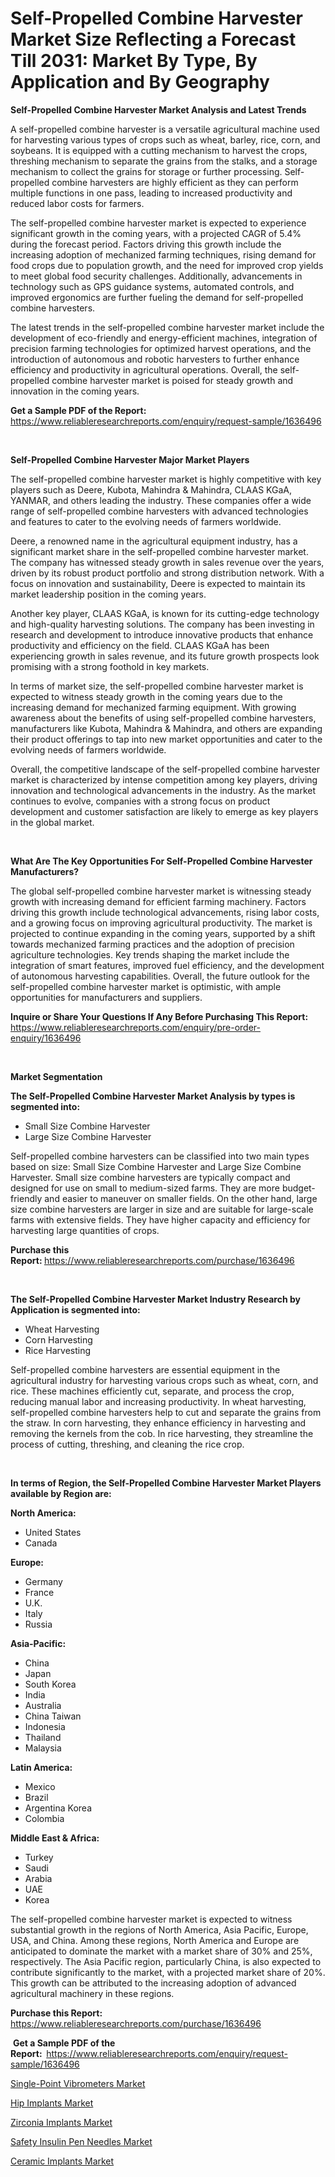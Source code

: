 <p><h1>Self-Propelled Combine Harvester Market Size Reflecting a Forecast Till 2031: Market By Type, By Application and By Geography</h1></p><p><strong>Self-Propelled Combine Harvester Market Analysis and Latest Trends</strong></p>
<p><p>A self-propelled combine harvester is a versatile agricultural machine used for harvesting various types of crops such as wheat, barley, rice, corn, and soybeans. It is equipped with a cutting mechanism to harvest the crops, threshing mechanism to separate the grains from the stalks, and a storage mechanism to collect the grains for storage or further processing. Self-propelled combine harvesters are highly efficient as they can perform multiple functions in one pass, leading to increased productivity and reduced labor costs for farmers.</p><p>The self-propelled combine harvester market is expected to experience significant growth in the coming years, with a projected CAGR of 5.4% during the forecast period. Factors driving this growth include the increasing adoption of mechanized farming techniques, rising demand for food crops due to population growth, and the need for improved crop yields to meet global food security challenges. Additionally, advancements in technology such as GPS guidance systems, automated controls, and improved ergonomics are further fueling the demand for self-propelled combine harvesters.</p><p>The latest trends in the self-propelled combine harvester market include the development of eco-friendly and energy-efficient machines, integration of precision farming technologies for optimized harvest operations, and the introduction of autonomous and robotic harvesters to further enhance efficiency and productivity in agricultural operations. Overall, the self-propelled combine harvester market is poised for steady growth and innovation in the coming years.</p></p>
<p><strong>Get a Sample PDF of the Report:&nbsp;</strong> <a href="https://www.reliableresearchreports.com/enquiry/request-sample/1636496">https://www.reliableresearchreports.com/enquiry/request-sample/1636496</a></p>
<p>&nbsp;</p>
<p><strong>Self-Propelled Combine Harvester Major Market Players</strong></p>
<p><p>The self-propelled combine harvester market is highly competitive with key players such as Deere, Kubota, Mahindra & Mahindra, CLAAS KGaA, YANMAR, and others leading the industry. These companies offer a wide range of self-propelled combine harvesters with advanced technologies and features to cater to the evolving needs of farmers worldwide.</p><p>Deere, a renowned name in the agricultural equipment industry, has a significant market share in the self-propelled combine harvester market. The company has witnessed steady growth in sales revenue over the years, driven by its robust product portfolio and strong distribution network. With a focus on innovation and sustainability, Deere is expected to maintain its market leadership position in the coming years.</p><p>Another key player, CLAAS KGaA, is known for its cutting-edge technology and high-quality harvesting solutions. The company has been investing in research and development to introduce innovative products that enhance productivity and efficiency on the field. CLAAS KGaA has been experiencing growth in sales revenue, and its future growth prospects look promising with a strong foothold in key markets.</p><p>In terms of market size, the self-propelled combine harvester market is expected to witness steady growth in the coming years due to the increasing demand for mechanized farming equipment. With growing awareness about the benefits of using self-propelled combine harvesters, manufacturers like Kubota, Mahindra & Mahindra, and others are expanding their product offerings to tap into new market opportunities and cater to the evolving needs of farmers worldwide.</p><p>Overall, the competitive landscape of the self-propelled combine harvester market is characterized by intense competition among key players, driving innovation and technological advancements in the industry. As the market continues to evolve, companies with a strong focus on product development and customer satisfaction are likely to emerge as key players in the global market.</p></p>
<p>&nbsp;</p>
<p><strong>What Are The Key Opportunities For Self-Propelled Combine Harvester Manufacturers?</strong></p>
<p><p>The global self-propelled combine harvester market is witnessing steady growth with increasing demand for efficient farming machinery. Factors driving this growth include technological advancements, rising labor costs, and a growing focus on improving agricultural productivity. The market is projected to continue expanding in the coming years, supported by a shift towards mechanized farming practices and the adoption of precision agriculture technologies. Key trends shaping the market include the integration of smart features, improved fuel efficiency, and the development of autonomous harvesting capabilities. Overall, the future outlook for the self-propelled combine harvester market is optimistic, with ample opportunities for manufacturers and suppliers.</p></p>
<p><strong>Inquire or Share Your Questions If Any Before Purchasing This Report:</strong> <a href="https://www.reliableresearchreports.com/enquiry/pre-order-enquiry/1636496">https://www.reliableresearchreports.com/enquiry/pre-order-enquiry/1636496</a></p>
<p>&nbsp;</p>
<p><strong>Market Segmentation</strong></p>
<p><strong>The Self-Propelled Combine Harvester Market Analysis by types is segmented into:</strong></p>
<p><ul><li>Small Size Combine Harvester</li><li>Large Size Combine Harvester</li></ul></p>
<p><p>Self-propelled combine harvesters can be classified into two main types based on size: Small Size Combine Harvester and Large Size Combine Harvester. Small size combine harvesters are typically compact and designed for use on small to medium-sized farms. They are more budget-friendly and easier to maneuver on smaller fields. On the other hand, large size combine harvesters are larger in size and are suitable for large-scale farms with extensive fields. They have higher capacity and efficiency for harvesting large quantities of crops.</p></p>
<p><strong>Purchase this Report:&nbsp;</strong><a href="https://www.reliableresearchreports.com/purchase/1636496">https://www.reliableresearchreports.com/purchase/1636496</a></p>
<p>&nbsp;</p>
<p><strong>The Self-Propelled Combine Harvester Market Industry Research by Application is segmented into:</strong></p>
<p><ul><li>Wheat Harvesting</li><li>Corn Harvesting</li><li>Rice Harvesting</li></ul></p>
<p><p>Self-propelled combine harvesters are essential equipment in the agricultural industry for harvesting various crops such as wheat, corn, and rice. These machines efficiently cut, separate, and process the crop, reducing manual labor and increasing productivity. In wheat harvesting, self-propelled combine harvesters help to cut and separate the grains from the straw. In corn harvesting, they enhance efficiency in harvesting and removing the kernels from the cob. In rice harvesting, they streamline the process of cutting, threshing, and cleaning the rice crop.</p></p>
<p>&nbsp;</p>
<p><strong>In terms of Region, the Self-Propelled Combine Harvester Market Players available by Region are:</strong></p>
<p>
    <p> <strong> North America: </strong>
        <ul>
            <li>United States</li>
            <li>Canada</li>
        </ul>
        </p> 
    <p> <strong> Europe: </strong>
        <ul>
            <li>Germany</li>
            <li>France</li>
            <li>U.K.</li>
            <li>Italy</li>
            <li>Russia</li>
        </ul>
        </p> 
    <p> <strong> Asia-Pacific: </strong>
        <ul>
            <li>China</li>
            <li>Japan</li>
            <li>South Korea</li>
            <li>India</li>
            <li>Australia</li>
            <li>China Taiwan</li>
            <li>Indonesia</li>
            <li>Thailand</li>
            <li>Malaysia</li>
        </ul>
        </p> 
    <p> <strong> Latin America: </strong>
        <ul>
            <li>Mexico</li>
            <li>Brazil</li>
            <li>Argentina Korea</li>
            <li>Colombia</li>
        </ul>
        </p> 
    <p> <strong> Middle East & Africa: </strong>
        <ul>
            <li>Turkey</li>
            <li>Saudi</li>
            <li>Arabia</li>
            <li>UAE</li>
            <li>Korea</li>
        </ul>
    </p>
    </p>
<p><p>The self-propelled combine harvester market is expected to witness substantial growth in the regions of North America, Asia Pacific, Europe, USA, and China. Among these regions, North America and Europe are anticipated to dominate the market with a market share of 30% and 25%, respectively. The Asia Pacific region, particularly China, is also expected to contribute significantly to the market, with a projected market share of 20%. This growth can be attributed to the increasing adoption of advanced agricultural machinery in these regions.</p></p>
<p><strong>Purchase this Report: </strong><a href="https://www.reliableresearchreports.com/purchase/1636496">https://www.reliableresearchreports.com/purchase/1636496</a></p>
<p>&nbsp;<strong>Get a Sample PDF of the Report:&nbsp;&nbsp;</strong><a href="https://www.reliableresearchreports.com/enquiry/request-sample/1636496">https://www.reliableresearchreports.com/enquiry/request-sample/1636496</a></p>
<p><strong></strong></p>
<p><p><a href="https://github.com/Krish2023na/Market-Research-Report-List-3/blob/main/single-point-vibrometers-market.md">Single-Point Vibrometers Market</a></p><p><a href="https://medium.com/@shanatromp/hip-implants-market-exploring-market-share-market-trends-and-future-growth-d9f477591ea6">Hip Implants Market</a></p><p><a href="https://medium.com/@shanatromp/zirconia-implants-market-size-cagr-trends-2024-2030-d0f234e349d2">Zirconia Implants Market</a></p><p><a href="https://medium.com/@shanatromp/safety-insulin-pen-needles-market-analysis-its-cagr-market-segmentation-and-global-industry-a9455c974699">Safety Insulin Pen Needles Market</a></p><p><a href="https://medium.com/@shanatromp/ceramic-implants-nbsp-market-focuses-on-market-share-size-and-projected-forecast-till-2031-58ff2b7cd189">Ceramic Implants Market</a></p></p>